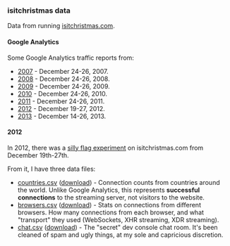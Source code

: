 ### isitchristmas data

Data from running [isitchristmas.com](https://isitchristmas.com).

#### Google Analytics

Some Google Analytics traffic reports from:

* [2007](http://isitchristmas.io/data/google-analytics/2007.pdf) - December 24-26, 2007.
* [2008](http://isitchristmas.io/data/google-analytics/2008.pdf) - December 24-26, 2008.
* [2009](http://isitchristmas.io/data/google-analytics/2009.pdf) - December 24-26, 2009.
* [2010](http://isitchristmas.io/data/google-analytics/2010.pdf) - December 24-26, 2010.
* [2011](http://isitchristmas.io/data/google-analytics/2011.pdf) - December 24-26, 2011.
* [2012](http://isitchristmas.io/data/google-analytics/2012.pdf) - December 19-27, 2012.
* [2013](http://isitchristmas.io/data/google-analytics/2013.pdf) - December 14-26, 2013.

#### 2012

In 2012, there was a [silly flag experiment](https://konklone.com/post/isitchristmas-dot-com-2012) on isitchristmas.com from December 19th-27th.

From it, I have three data files:

* [countries.csv](2012/countries.csv) ([download](http://isitchristmas.io/data/2012/countries.csv)) - Connection counts from countries around the world. Unlike Google Analytics, this represents **successful connections** to the streaming server, not visitors to the website.
* [browsers.csv](2012/browsers.csv) ([download](http://isitchristmas.io/data/2012/browsers.csv)) - Stats on connections from different browsers. How many connections from each browser, and what "transport" they used (WebSockets, XHR streaming, XDR streaming).
* [chat.csv](2012/chat.csv) ([download](http://isitchristmas.io/data/2012/chat.csv)) - The "secret" dev console chat room. It's been cleaned of spam and ugly things, at my sole and capricious discretion.
